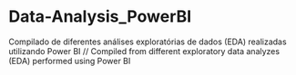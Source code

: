 # Data-Analysis_PowerBI
Compilado de diferentes análises exploratórias de dados (EDA) realizadas utilizando Power BI // Compiled from different exploratory data analyzes (EDA) performed using Power BI

